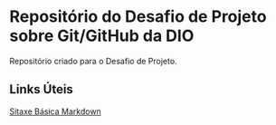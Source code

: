 # Repositório do Desafio de Projeto sobre Git/GitHub da DIO
Repositório criado para o Desafio de Projeto.

## Links Úteis
[Sitaxe Básica Markdown](https://www.markdownguide.org/basic-syntax/)
